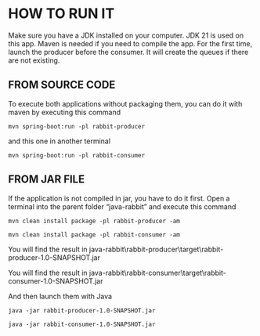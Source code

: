 # HOW TO RUN IT
Make sure you have a JDK installed on your computer. JDK 21 is used on this app.
Maven is needed if you need to compile the app.
For the first time, launch the producer before the consumer. It will create the queues if there are not existing.

## FROM SOURCE CODE
To execute both applications without packaging them, you can do it with maven by executing this command 

`mvn spring-boot:run -pl rabbit-producer`

and this one in another terminal

`mvn spring-boot:run -pl rabbit-consumer`

## FROM JAR FILE
If the application is not compiled in jar, you have to do it first. Open a terminal into the parent folder “java-rabbit” and execute this command

`mvn clean install package -pl rabbit-producer -am`

`mvn clean install package -pl rabbit-consumer -am`

You will find the result in java-rabbit\rabbit-producer\target\rabbit-producer-1.0-SNAPSHOT.jar

You will find the result in java-rabbit\rabbit-consumer\target\rabbit-consumer-1.0-SNAPSHOT.jar

And then launch them with Java 

`java -jar rabbit-producer-1.0-SNAPSHOT.jar`

`java -jar rabbit-consumer-1.0-SNAPSHOT.jar`
